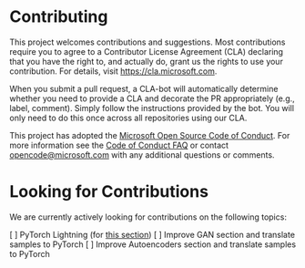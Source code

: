 # Contributing

This project welcomes contributions and suggestions. Most contributions require you to
agree to a Contributor License Agreement (CLA) declaring that you have the right to,
and actually do, grant us the rights to use your contribution. For details, visit
https://cla.microsoft.com.

When you submit a pull request, a CLA-bot will automatically determine whether you need
to provide a CLA and decorate the PR appropriately (e.g., label, comment). Simply follow the
instructions provided by the bot. You will only need to do this once across all repositories using our CLA.

This project has adopted the [Microsoft Open Source Code of Conduct](https://opensource.microsoft.com/codeofconduct/).
For more information see the [Code of Conduct FAQ](https://opensource.microsoft.com/codeofconduct/faq/)
or contact [opencode@microsoft.com](mailto:opencode@microsoft.com) with any additional questions or comments.

# Looking for Contributions

We are currently actively looking for contributions on the following topics:

[ ] PyTorch Lightning (for [this section](https://github.com/microsoft/AI-For-Beginners/blob/main/3-NeuralNetworks/05-Frameworks/README.md))
[ ] Improve GAN section and translate samples to PyTorch
[ ] Improve Autoencoders section and translate samples to PyTorch
